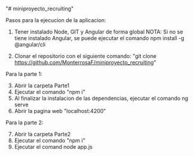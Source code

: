 "# miniproyecto_recruiting" 

Pasos para la ejecucion de la aplicacion:

1. Tener instalado Node, GIT y Angular de forma global 
    NOTA: Si no se tiene instalado Angular, se puede ejecutar el comando npm install -g @angular/cli

2. Clonar el repositorio con el siguiente comando: "git clone https://github.com/MonterrosaF/miniproyecto_recruiting"

Para la parte 1: 

3. Abrir la carpeta Parte1
4. Ejecutar el comando "npm i"
5. Al finalizar la instalacion de las dependencias, ejecutar el comando ng serve
6. Abrir la pagina web "localhost:4200"

Para la parte 2:

7. Abrir la carpeta Parte2
8. Ejecutar el comando "npm i"
9. Ejecutar el comand node app.js <fecha inicial> <fecha final>